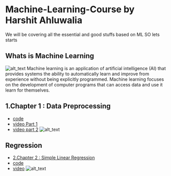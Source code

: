 # Machine-Learning-Course by Harshit Ahluwalia
We will be covering all the essential and good stuffs based on ML
SO lets starts

## Whats is Machine Learning
![alt_text](https://github.com/harshitahluwalia7895/Machine-Learning-Course/blob/master/Infographics/Machine%20Learning%20With%20Harshit%20Ahluwalia.png)
Machine learning is an application of artificial intelligence (AI) that provides systems the ability to automatically learn and improve from experience without being explicitly programmed. Machine learning focuses on the development of computer programs that can access data and use it learn for themselves.
<br>
## 1.Chapter 1 : Data Preprocessing <br>
* [code](https://github.com/harshitahluwalia7895/Machine-Learning-Course/tree/master/1.Data%20Preprocessing)
* [video Part 1](https://youtu.be/iibEKN7md2Y)
* [video part 2](https://youtu.be/ZxytrQBOwfA)
![alt_text](https://github.com/harshitahluwalia7895/Machine-Learning-Course/blob/master/Infographics/Data%20Preprocessing.png)

## Regression

* [2.Chapter 2 : Simple Linear Regression]()
* [code]()
* [video]()
![alt_text](https://github.com/harshitahluwalia7895/Machine-Learning-Course/blob/master/Infographics/Simple%20Linear%20Regression%20Updated.jpg)
